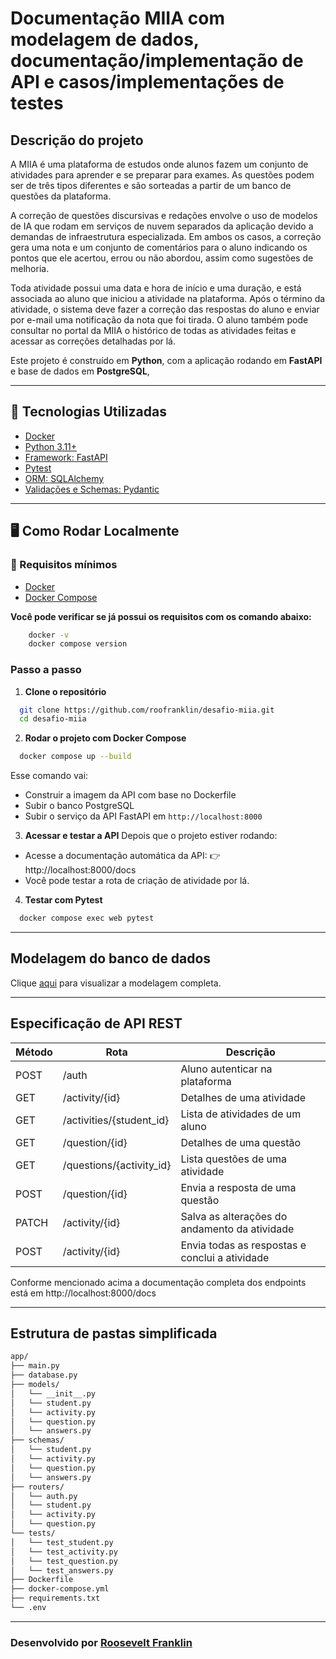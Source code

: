 # Documentação MIIA com modelagem de dados, documentação/implementação de API e casos/implementações de testes 

## Descrição do projeto

A MIIA é uma plataforma de estudos onde alunos fazem um conjunto de atividades para aprender e se preparar para exames. As questões podem ser de três tipos diferentes e são sorteadas a partir de um banco de questões da plataforma. 

A correção de questões discursivas e redações envolve o uso de modelos de IA que rodam em serviços de nuvem separados da aplicação devido a demandas de infraestrutura especializada. Em ambos os casos, a correção gera uma nota e um conjunto de comentários para o aluno indicando os pontos que ele acertou, errou ou não abordou, assim como sugestões de melhoria.

Toda atividade possui uma data e hora de início e uma duração, e está associada ao aluno que iniciou a atividade na plataforma. Após o término da atividade, o sistema deve fazer a correção das respostas do aluno e enviar por e-mail uma notificação da nota que foi tirada. O aluno também pode consultar no portal da MIIA o histórico de todas as atividades feitas e acessar as correções detalhadas por lá.

Este projeto é construído em **Python**, com a aplicação rodando em **FastAPI** e base de dados em **PostgreSQL**,

---

## 🚀 Tecnologias Utilizadas

- [Docker](https://www.docker.com/)
- [Python 3.11+](https://www.python.org/downloads/release/python-3110/)
- [Framework: FastAPI](https://fastapi.tiangolo.com/)
- [Pytest](https://docs.pytest.org/en/stable/)
- [ORM: SQLAlchemy](https://www.sqlalchemy.org/)
- [Validações e Schemas: Pydantic](https://docs.pydantic.dev/latest/)

---

## 🖥️ Como Rodar Localmente

### 🔧 Requisitos mínimos

- [Docker](https://www.docker.com/)
- [Docker Compose](https://docs.docker.com/compose/)

**Você pode verificar se já possui os requisitos com os comando abaixo:**
```bash
    docker -v
    docker compose version
```

### Passo a passo

1. **Clone o repositório**  
```bash
  git clone https://github.com/roofranklin/desafio-miia.git
  cd desafio-miia
```

2. **Rodar o projeto com Docker Compose**
```bash
  docker compose up --build
```
Esse comando vai:
- Construir a imagem da API com base no Dockerfile
- Subir o banco PostgreSQL
- Subir o serviço da API FastAPI em `http://localhost:8000`

3. **Acessar e testar a API**
Depois que o projeto estiver rodando:
- Acesse a documentação automática da API: 👉 http://localhost:8000/docs
- Você pode testar a rota de criação de atividade por lá.

4. **Testar com Pytest**
```bash
  docker compose exec web pytest
```

---

## Modelagem do banco de dados
Clique [aqui](database-model.md) para visualizar a modelagem completa.

---

## Especificação de API REST
| Método | Rota                            | Descrição                                             |
|--------|---------------------------------|-------------------------------------------------------|
| POST   | /auth                           | Aluno autenticar na plataforma                        |
| GET    | /activity/{id}                  | Detalhes de uma atividade                             |
| GET    | /activities/{student_id}        | Lista de atividades de um aluno                       |
| GET    | /question/{id}                  | Detalhes de uma questão                               |
| GET    | /questions/{activity_id}        | Lista questões de uma atividade                       |
| POST   | /question/{id}                  | Envia a resposta de uma questão                       |
| PATCH  | /activity/{id}                  | Salva as alterações do andamento da atividade         |
| POST   | /activity/{id}                  | Envia todas as respostas e conclui a atividade        |

Conforme mencionado acima a documentação completa dos endpoints está em http://localhost:8000/docs

---

## Estrutura de pastas simplificada
```bash
app/
├── main.py
├── database.py
├── models/
│   └── __init__.py
│   └── student.py
│   └── activity.py
│   └── question.py
│   └── answers.py
├── schemas/
│   └── student.py
│   └── activity.py
│   └── question.py
│   └── answers.py
├── routers/
│   └── auth.py
│   └── student.py
│   └── activity.py
│   └── question.py
└── tests/
│   └── test_student.py
│   └── test_activity.py
│   └── test_question.py
│   └── test_answers.py
├── Dockerfile
├── docker-compose.yml
├── requirements.txt
└── .env
```

---

### Desenvolvido por [Roosevelt Franklin](https://rcode.com.br)
